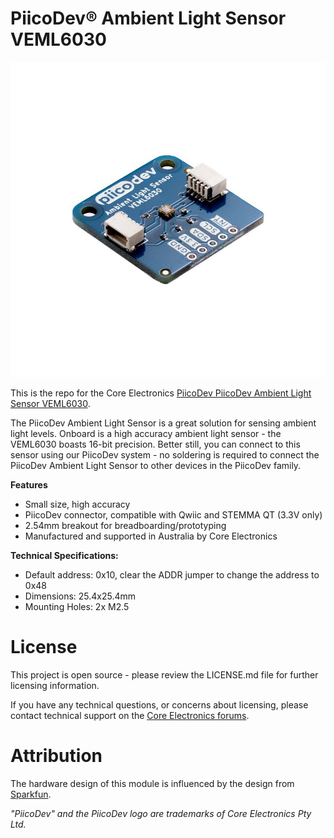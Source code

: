 # PiicoDev® Ambient Light Sensor VEML6030

![](Documents/piicodev-ambient-light-sensor.jpg)

This is the repo for the Core Electronics [PiicoDev PiicoDev Ambient Light Sensor VEML6030](https://core-electronics.com.au/catalog/product/view/sku/CE07692).

The PiicoDev Ambient Light Sensor is a great solution for sensing ambient light levels. Onboard is a high accuracy ambient light sensor - the VEML6030 boasts 16-bit precision. Better still, you can connect to this sensor using our PiicoDev system - no soldering is required to connect the PiicoDev Ambient Light Sensor to other devices in the PiicoDev family.

**Features**

- Small size, high accuracy
- PiicoDev connector, compatible with Qwiic and STEMMA QT (3.3V only)
- 2.54mm breakout for breadboarding/prototyping
- Manufactured and supported in Australia by Core Electronics

**Technical Specifications:**

- Default address: 0x10, clear the ADDR jumper to change the address to 0x48
- Dimensions: 25.4x25.4mm
- Mounting Holes: 2x M2.5

# License
This project is open source - please review the LICENSE.md file for further licensing information.

If you have any technical questions, or concerns about licensing, please contact technical support on the [Core Electronics forums](https://forum.core-electronics.com.au/).

# Attribution
The hardware design of this module is influenced by the design from [Sparkfun](https://github.com/sparkfun/SparkFun_Ambient_Sensor_VEML6030).

*\"PiicoDev\" and the PiicoDev logo are trademarks of Core Electronics Pty Ltd.*
